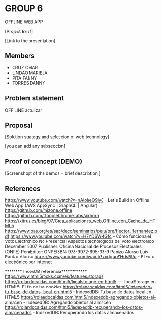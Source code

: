 # GROUP 6

OFFLINE WEB APP

[Project Brief]

[Link to the presentation]

## Members

- CRUZ OMAR
- LINDAO MARIELA
- PITA FANNY
- TORRES DANNY


## Problem statement

OFF LINE actulizar


## Proposal

[Solution strategy and seleccion of web technology]

[you can add any subseccion]


## Proof of concept (DEMO)

[Screenshopt of the demos + brief description ]


## References

https://www.youtube.com/watch?v=nAIoheQ9iy8 - Let's Build an Offline Web App (AWS AppSync | GraphQL | Angular)
https://github.com/mjzone/offline
https://github.com/GoogleChromeLabs/airhorn
https://xitrus.es/blog/97/Crea_aplicaciones_web_Offline_con_Cache_de_HTML5
https://www.oas.org/es/sap/deco/seminarios/peru/pre/Hector_Hernandez.pdf
https://www.youtube.com/watch?v=H7YD6W-fGfc - Cómo funciona el Voto Electrónico No Presencial
Aspectos tecnológicos del voto electrónico
December 2007
Publisher: Oficina Nacional de Procesos Electorales (ONPE) PerúEditor: ONPEISBN: 978-9972-695-33-9
Panizo Alonso
Luis Panizo Alonso
https://www.youtube.com/watch?v=dgupZHdsBUo - El voto electrónico por internet


******** IndexDB referencia************
https://www.html5rocks.com/es/features/storage
https://rolandocaldas.com/html5/localstorage-en-html5 --- localStorage en HTML5. El fin de las cookies
https://rolandocaldas.com/html5/indexeddb-tu-base-de-datos-local-en-html5  - IndexedDB: Tu base de datos local en HTML5
https://rolandocaldas.com/html5/indexeddb-agregando-objetos-al-almacen -  IndexedDB: Agregando objetos al almacén
https://rolandocaldas.com/html5/indexeddb-recuperando-los-datos-almacenados -  IndexedDB: Recuperando los datos almacenados 